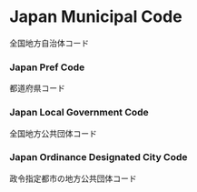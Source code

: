 Japan Municipal Code
===============

全国地方自治体コード

### Japan Pref Code

都道府県コード

### Japan Local Government Code

全国地方公共団体コード

### Japan Ordinance Designated City Code

政令指定都市の地方公共団体コード



